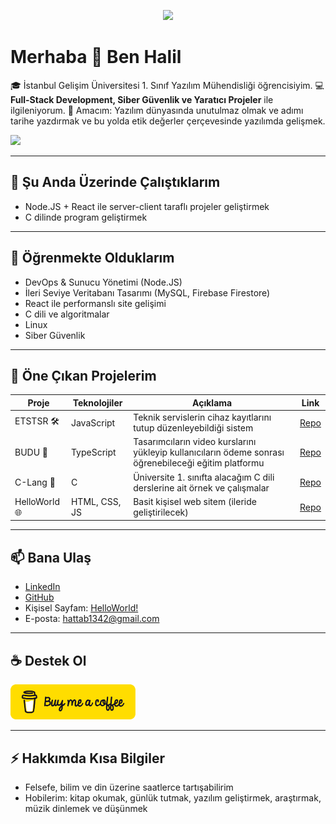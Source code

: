 <p align="center">
  <img src="https://capsule-render.vercel.app/api?type=venom&height=300&color=FF0000&text=trs-1342&section=header&reversal=false&fontColor=fff&fontAlignY=42&animation=fadeIn&textBg=false&desc=Defend%20the%20moral%20concept%20in%20software."/>
</p>

# Merhaba 👋 Ben Halil

🎓 İstanbul Gelişim Üniversitesi 1. Sınıf Yazılım Mühendisliği öğrencisiyim.
💻 **Full-Stack Development, Siber Güvenlik ve Yaratıcı Projeler** ile ilgileniyorum.
🚀 Amacım: Yazılım dünyasında unutulmaz olmak ve adımı tarihe yazdırmak ve bu yolda etik değerler çerçevesinde yazılımda gelişmek.

<a href="https://www.github.com/trs-1342" target="_blank" rel="noreferrer"><img src="https://img.shields.io/github/followers/trs-1342?logo=github&style=for-the-badge&color=0891b2&labelColor=1c1917" /></a>

---

## 🔭 Şu Anda Üzerinde Çalıştıklarım

- Node.JS + React ile server-client taraflı projeler geliştirmek
- C dilinde program geliştirmek

---

## 🌱 Öğrenmekte Olduklarım

- DevOps & Sunucu Yönetimi (Node.JS)
- İleri Seviye Veritabanı Tasarımı (MySQL, Firebase Firestore)
- React ile performanslı site gelişimi
- C dili ve algoritmalar
- Linux
- Siber Güvenlik

---

## 📌 Öne Çıkan Projelerim

| Proje         | Teknolojiler  | Açıklama                                                                                              | Link                                           |
| ------------- | ------------- | ----------------------------------------------------------------------------------------------------- | ---------------------------------------------- |
| ETSTSR 🛠      | JavaScript    | Teknik servislerin cihaz kayıtlarını tutup düzenleyebildiği sistem                                    | [Repo](https://github.com/trs-1342/ETSTSR)     |
| BUDU 🎨       | TypeScript    | Tasarımcıların video kurslarını yükleyip kullanıcıların ödeme sonrası öğrenebileceği eğitim platformu | [Repo](https://github.com/trs-1342/budu)       |
| C-Lang 📘     | C             | Üniversite 1. sınıfta alacağım C dili derslerine ait örnek ve çalışmalar                              | [Repo](https://github.com/trs-1342/c-lang)     |
| HelloWorld 🌐 | HTML, CSS, JS | Basit kişisel web sitem (ileride geliştirilecek)                                                      | [Repo](https://github.com/trs-1342/helloWorld) |

---

## 📫 Bana Ulaş

- [LinkedIn](https://www.linkedin.com/in/halil-hattab-b961b127a/)
- [GitHub](https://github.com/trs-1342)
- Kişisel Sayfam: [HelloWorld!](https://hello-world-mu-cyan.vercel.app/)
- E-posta: hattab1342@gmail.com

---

## ☕ Destek Ol

<p id="support-me">
  <a href="https://www.buymeacoffee.com/trs1342">
    <img src="./assets/bmc.png" target='_blank' alt="Bana kahve ısmarlayarak destek ol" width="200">
  </a>
</p>

---

## ⚡ Hakkımda Kısa Bilgiler

- Felsefe, bilim ve din üzerine saatlerce tartışabilirim
- Hobilerim: kitap okumak, günlük tutmak, yazılım geliştirmek, araştırmak, müzik dinlemek ve düşünmek
